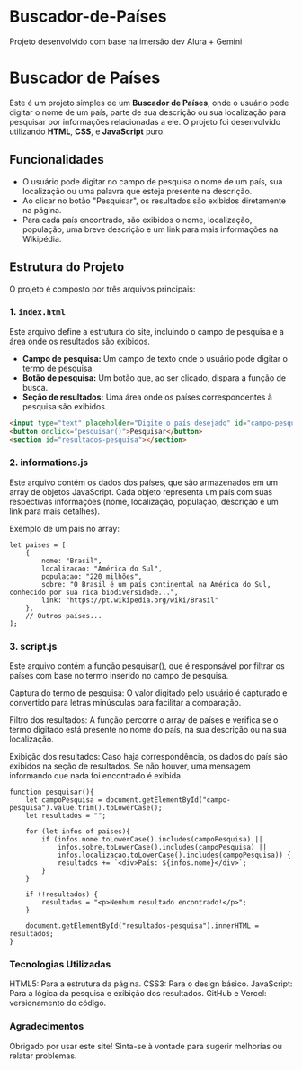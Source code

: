 # Buscador-de-Países
Projeto desenvolvido com base na imersão dev Alura + Gemini

# Buscador de Países

Este é um projeto simples de um **Buscador de Países**, onde o usuário pode digitar o nome de um país, parte de sua descrição ou sua localização para pesquisar por informações relacionadas a ele. O projeto foi desenvolvido utilizando **HTML**, **CSS**, e **JavaScript** puro.

## Funcionalidades

- O usuário pode digitar no campo de pesquisa o nome de um país, sua localização ou uma palavra que esteja presente na descrição.
- Ao clicar no botão "Pesquisar", os resultados são exibidos diretamente na página.
- Para cada país encontrado, são exibidos o nome, localização, população, uma breve descrição e um link para mais informações na Wikipédia.

## Estrutura do Projeto

O projeto é composto por três arquivos principais:

### 1. `index.html`

Este arquivo define a estrutura do site, incluindo o campo de pesquisa e a área onde os resultados são exibidos.

- **Campo de pesquisa:** Um campo de texto onde o usuário pode digitar o termo de pesquisa.
- **Botão de pesquisa:** Um botão que, ao ser clicado, dispara a função de busca.
- **Seção de resultados:** Uma área onde os países correspondentes à pesquisa são exibidos.

```html
<input type="text" placeholder="Digite o país desejado" id="campo-pesquisa">
<button onclick="pesquisar()">Pesquisar</button>
<section id="resultados-pesquisa"></section>
```

### 2. informations.js 
Este arquivo contém os dados dos países, que são armazenados em um array de objetos JavaScript. Cada objeto representa um país com suas respectivas informações (nome, localização, população, descrição e um link para mais detalhes).

Exemplo de um país no array:

```
let paises = [
    {
        nome: "Brasil",
        localizacao: "América do Sul",
        populacao: "220 milhões",
        sobre: "O Brasil é um país continental na América do Sul, conhecido por sua rica biodiversidade...",
        link: "https://pt.wikipedia.org/wiki/Brasil"
    },
    // Outros países...
];
```

### 3. script.js
Este arquivo contém a função pesquisar(), que é responsável por filtrar os países com base no termo inserido no campo de pesquisa.

Captura do termo de pesquisa: O valor digitado pelo usuário é capturado e convertido para letras minúsculas para facilitar a comparação.

Filtro dos resultados: A função percorre o array de países e verifica se o termo digitado está presente no nome do país, na sua descrição ou na sua localização.

Exibição dos resultados: Caso haja correspondência, os dados do país são exibidos na seção de resultados. Se não houver, uma mensagem informando que nada foi encontrado é exibida.

```
function pesquisar(){
    let campoPesquisa = document.getElementById("campo-pesquisa").value.trim().toLowerCase();
    let resultados = "";
    
    for (let infos of paises){
        if (infos.nome.toLowerCase().includes(campoPesquisa) ||
            infos.sobre.toLowerCase().includes(campoPesquisa) ||
            infos.localizacao.toLowerCase().includes(campoPesquisa)) {
            resultados += `<div>País: ${infos.nome}</div>`;
        }
    }

    if (!resultados) {
        resultados = "<p>Nenhum resultado encontrado!</p>";
    }

    document.getElementById("resultados-pesquisa").innerHTML = resultados;
}
```

### Tecnologias Utilizadas
HTML5: Para a estrutura da página.
CSS3: Para o design básico.
JavaScript: Para a lógica da pesquisa e exibição dos resultados.
GitHub e Vercel: versionamento do código.

### Agradecimentos
Obrigado por usar este site! Sinta-se à vontade para sugerir melhorias ou relatar problemas.

